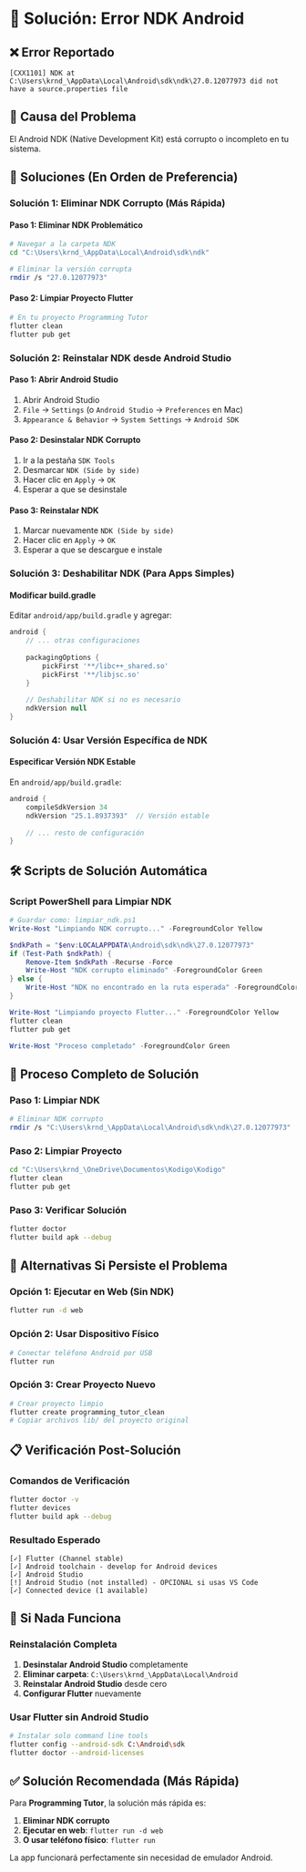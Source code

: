 # 🔧 Solución: Error NDK Android

## ❌ **Error Reportado**
```
[CXX1101] NDK at C:\Users\krnd_\AppData\Local\Android\sdk\ndk\27.0.12077973 did not have a source.properties file
```

## 🎯 **Causa del Problema**
El Android NDK (Native Development Kit) está corrupto o incompleto en tu sistema.

## 🚀 **Soluciones (En Orden de Preferencia)**

### **Solución 1: Eliminar NDK Corrupto (Más Rápida)**

#### Paso 1: Eliminar NDK Problemático
```bash
# Navegar a la carpeta NDK
cd "C:\Users\krnd_\AppData\Local\Android\sdk\ndk"

# Eliminar la versión corrupta
rmdir /s "27.0.12077973"
```

#### Paso 2: Limpiar Proyecto Flutter
```bash
# En tu proyecto Programming Tutor
flutter clean
flutter pub get
```

### **Solución 2: Reinstalar NDK desde Android Studio**

#### Paso 1: Abrir Android Studio
1. Abrir Android Studio
2. `File` → `Settings` (o `Android Studio` → `Preferences` en Mac)
3. `Appearance & Behavior` → `System Settings` → `Android SDK`

#### Paso 2: Desinstalar NDK Corrupto
1. Ir a la pestaña `SDK Tools`
2. Desmarcar `NDK (Side by side)`
3. Hacer clic en `Apply` → `OK`
4. Esperar a que se desinstale

#### Paso 3: Reinstalar NDK
1. Marcar nuevamente `NDK (Side by side)`
2. Hacer clic en `Apply` → `OK`
3. Esperar a que se descargue e instale

### **Solución 3: Deshabilitar NDK (Para Apps Simples)**

#### Modificar build.gradle
Editar `android/app/build.gradle` y agregar:

```gradle
android {
    // ... otras configuraciones
    
    packagingOptions {
        pickFirst '**/libc++_shared.so'
        pickFirst '**/libjsc.so'
    }
    
    // Deshabilitar NDK si no es necesario
    ndkVersion null
}
```

### **Solución 4: Usar Versión Específica de NDK**

#### Especificar Versión NDK Estable
En `android/app/build.gradle`:

```gradle
android {
    compileSdkVersion 34
    ndkVersion "25.1.8937393"  // Versión estable
    
    // ... resto de configuración
}
```

## 🛠️ **Scripts de Solución Automática**

### Script PowerShell para Limpiar NDK
```powershell
# Guardar como: limpiar_ndk.ps1
Write-Host "Limpiando NDK corrupto..." -ForegroundColor Yellow

$ndkPath = "$env:LOCALAPPDATA\Android\sdk\ndk\27.0.12077973"
if (Test-Path $ndkPath) {
    Remove-Item $ndkPath -Recurse -Force
    Write-Host "NDK corrupto eliminado" -ForegroundColor Green
} else {
    Write-Host "NDK no encontrado en la ruta esperada" -ForegroundColor Red
}

Write-Host "Limpiando proyecto Flutter..." -ForegroundColor Yellow
flutter clean
flutter pub get

Write-Host "Proceso completado" -ForegroundColor Green
```

## 🔄 **Proceso Completo de Solución**

### Paso 1: Limpiar NDK
```bash
# Eliminar NDK corrupto
rmdir /s "C:\Users\krnd_\AppData\Local\Android\sdk\ndk\27.0.12077973"
```

### Paso 2: Limpiar Proyecto
```bash
cd "C:\Users\krnd_\OneDrive\Documentos\Kodigo\Kodigo"
flutter clean
flutter pub get
```

### Paso 3: Verificar Solución
```bash
flutter doctor
flutter build apk --debug
```

## 🎯 **Alternativas Si Persiste el Problema**

### **Opción 1: Ejecutar en Web (Sin NDK)**
```bash
flutter run -d web
```

### **Opción 2: Usar Dispositivo Físico**
```bash
# Conectar teléfono Android por USB
flutter run
```

### **Opción 3: Crear Proyecto Nuevo**
```bash
# Crear proyecto limpio
flutter create programming_tutor_clean
# Copiar archivos lib/ del proyecto original
```

## 📋 **Verificación Post-Solución**

### Comandos de Verificación
```bash
flutter doctor -v
flutter devices
flutter build apk --debug
```

### Resultado Esperado
```
[✓] Flutter (Channel stable)
[✓] Android toolchain - develop for Android devices
[✓] Android Studio
[!] Android Studio (not installed) - OPCIONAL si usas VS Code
[✓] Connected device (1 available)
```

## 🚨 **Si Nada Funciona**

### Reinstalación Completa
1. **Desinstalar Android Studio** completamente
2. **Eliminar carpeta**: `C:\Users\krnd_\AppData\Local\Android`
3. **Reinstalar Android Studio** desde cero
4. **Configurar Flutter** nuevamente

### Usar Flutter sin Android Studio
```bash
# Instalar solo command line tools
flutter config --android-sdk C:\Android\sdk
flutter doctor --android-licenses
```

## ✅ **Solución Recomendada (Más Rápida)**

Para **Programming Tutor**, la solución más rápida es:

1. **Eliminar NDK corrupto**
2. **Ejecutar en web**: `flutter run -d web`
3. **O usar teléfono físico**: `flutter run`

La app funcionará perfectamente sin necesidad de emulador Android.
